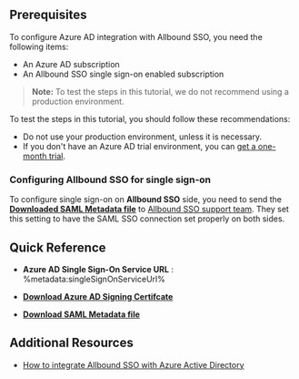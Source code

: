 ## Prerequisites

To configure Azure AD integration with Allbound SSO, you need the following items:

- An Azure AD subscription
- An Allbound SSO single sign-on enabled subscription

> **Note:**
> To test the steps in this tutorial, we do not recommend using a production environment.

To test the steps in this tutorial, you should follow these recommendations:

- Do not use your production environment, unless it is necessary.
- If you don't have an Azure AD trial environment, you can [get a one-month trial](https://azure.microsoft.com/pricing/free-trial/).

### Configuring Allbound SSO for single sign-on

To configure single sign-on on **Allbound SSO** side, you need to send the **[Downloaded SAML Metadata file](%metadata:metadataDownloadUrl%)** to [Allbound SSO support team](mailto:engineering@allbound.com). They set this setting to have the SAML SSO connection set properly on both sides.

## Quick Reference

* **Azure AD Single Sign-On Service URL** : %metadata:singleSignOnServiceUrl%

* **[Download Azure AD Signing Certifcate](%metadata:CertificateDownloadRawUrl%)**

* **[Download SAML Metadata file](%metadata:metadataDownloadUrl%)**

## Additional Resources

* [How to integrate Allbound SSO with Azure Active Directory](https://docs.microsoft.com/azure/active-directory/saas-apps/allbound-sso-tutorial)
